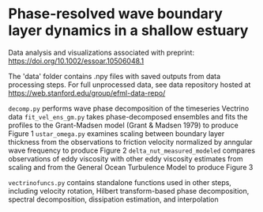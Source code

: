 # Phase-resolved wave boundary layer dynamics in a shallow estuary

Data analysis and visualizations associated with preprint: https://doi.org/10.1002/essoar.10506048.1
 
The 'data' folder contains .npy files with saved outputs from data processing steps. For full unprocessed data, see data repository hosted at https://web.stanford.edu/group/efml-data-repo/


`decomp.py` performs wave phase decomposition of the timeseries Vectrino data
`fit_vel_ens_gm.py` takes phase-decomposed ensembles and fits the profiles to the Grant-Madsen model (Grant & Madsen 1979) to produce Figure 1
`ustar_omega.py` examines scaling between boundary layer thickness from the observations to friction velocity normalized by anngular wave frequency to produce Figure 2
`delta_nut_measured_modeled` compares observations of eddy viscosity with other eddy viscosity estimates from scaling and from the General Ocean Turbulence Model to produce Figure 3

`vectrinofuncs.py` contains standalone functions used in other steps, including velocity rotation, Hilbert transform-based phase decomposition, spectral decomposition, dissipation estimation, and interpolation
